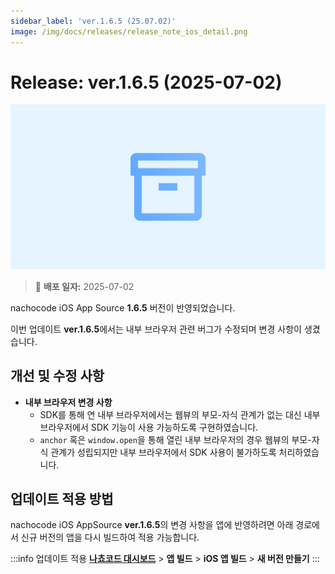 ```yaml
---
sidebar_label: 'ver.1.6.5 (25.07.02)'
image: /img/docs/releases/release_note_ios_detail.png
---
```


# Release: ver.1.6.5 (2025-07-02)

![ios_detail](../../../../../static/img/docs/releases/release_note_ios_detail.png)

> 🔔 **배포 일자:** 2025-07-02

nachocode iOS App Source **1.6.5** 버전이 반영되었습니다.

이번 업데이트 **ver.1.6.5**에서는 내부 브라우저 관련 버그가 수정되며 변경 사항이 생겼습니다.

## 개선 및 수정 사항

- **내부 브라우저 변경 사항**
  - SDK를 통해 연 내부 브라우저에서는 웹뷰의 부모-자식 관계가 없는 대신 내부 브라우저에서 SDK 기능이 사용 가능하도록 구현하였습니다.
  - `anchor` 혹은 `window.open`을 통해 열린 내부 브라우저의 경우 웹뷰의 부모-자식 관계가 성립되지만 내부 브라우저에서 SDK 사용이 불가하도록 처리하였습니다.

## 업데이트 적용 방법

nachocode iOS AppSource **ver.1.6.5**의 변경 사항을 앱에 반영하려면 아래 경로에서 신규 버전의 앱을 다시 빌드하여 적용 가능합니다.

:::info 업데이트 적용
[**나쵸코드 대시보드**](https://nachocode.io/?utm_source=docs&utm_medium=documentation&utm_campaign=devguide) > **앱 빌드** > **iOS 앱 빌드** > **새 버전 만들기**
:::
